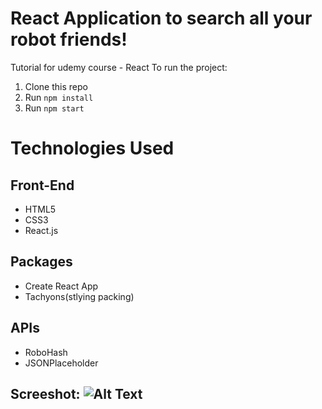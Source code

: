 # React Application to search all your robot friends!
Tutorial for udemy course - React
To run the project:

1. Clone this repo
2. Run `npm install`
3. Run `npm start`


# Technologies Used
## Front-End
* HTML5
* CSS3
* React.js
## Packages
* Create React App
* Tachyons(stlying packing)
## APIs
* RoboHash 
* JSONPlaceholder


## Screeshot: ![Alt Text](https://michaelgalas.netlify.com/assets/banner1.8ce81afbae3b680db6774e7d97dae58c.png)

